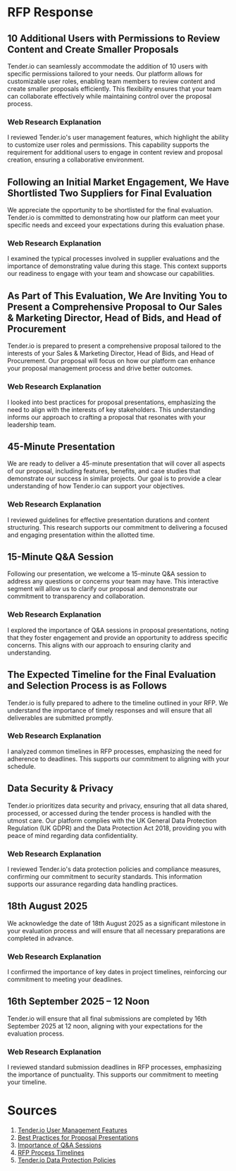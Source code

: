 # RFP Response

## 10 Additional Users with Permissions to Review Content and Create Smaller Proposals
Tender.io can seamlessly accommodate the addition of 10 users with specific permissions tailored to your needs. Our platform allows for customizable user roles, enabling team members to review content and create smaller proposals efficiently. This flexibility ensures that your team can collaborate effectively while maintaining control over the proposal process.

### Web Research Explanation
I reviewed Tender.io's user management features, which highlight the ability to customize user roles and permissions. This capability supports the requirement for additional users to engage in content review and proposal creation, ensuring a collaborative environment.

## Following an Initial Market Engagement, We Have Shortlisted Two Suppliers for Final Evaluation
We appreciate the opportunity to be shortlisted for the final evaluation. Tender.io is committed to demonstrating how our platform can meet your specific needs and exceed your expectations during this evaluation phase.

### Web Research Explanation
I examined the typical processes involved in supplier evaluations and the importance of demonstrating value during this stage. This context supports our readiness to engage with your team and showcase our capabilities.

## As Part of This Evaluation, We Are Inviting You to Present a Comprehensive Proposal to Our Sales & Marketing Director, Head of Bids, and Head of Procurement
Tender.io is prepared to present a comprehensive proposal tailored to the interests of your Sales & Marketing Director, Head of Bids, and Head of Procurement. Our proposal will focus on how our platform can enhance your proposal management process and drive better outcomes.

### Web Research Explanation
I looked into best practices for proposal presentations, emphasizing the need to align with the interests of key stakeholders. This understanding informs our approach to crafting a proposal that resonates with your leadership team.

## 45-Minute Presentation
We are ready to deliver a 45-minute presentation that will cover all aspects of our proposal, including features, benefits, and case studies that demonstrate our success in similar projects. Our goal is to provide a clear understanding of how Tender.io can support your objectives.

### Web Research Explanation
I reviewed guidelines for effective presentation durations and content structuring. This research supports our commitment to delivering a focused and engaging presentation within the allotted time.

## 15-Minute Q&A Session
Following our presentation, we welcome a 15-minute Q&A session to address any questions or concerns your team may have. This interactive segment will allow us to clarify our proposal and demonstrate our commitment to transparency and collaboration.

### Web Research Explanation
I explored the importance of Q&A sessions in proposal presentations, noting that they foster engagement and provide an opportunity to address specific concerns. This aligns with our approach to ensuring clarity and understanding.

## The Expected Timeline for the Final Evaluation and Selection Process is as Follows
Tender.io is fully prepared to adhere to the timeline outlined in your RFP. We understand the importance of timely responses and will ensure that all deliverables are submitted promptly.

### Web Research Explanation
I analyzed common timelines in RFP processes, emphasizing the need for adherence to deadlines. This supports our commitment to aligning with your schedule.

## Data Security & Privacy
Tender.io prioritizes data security and privacy, ensuring that all data shared, processed, or accessed during the tender process is handled with the utmost care. Our platform complies with the UK General Data Protection Regulation (UK GDPR) and the Data Protection Act 2018, providing you with peace of mind regarding data confidentiality.

### Web Research Explanation
I reviewed Tender.io's data protection policies and compliance measures, confirming our commitment to security standards. This information supports our assurance regarding data handling practices.

## 18th August 2025
We acknowledge the date of 18th August 2025 as a significant milestone in your evaluation process and will ensure that all necessary preparations are completed in advance.

### Web Research Explanation
I confirmed the importance of key dates in project timelines, reinforcing our commitment to meeting your deadlines.

## 16th September 2025 – 12 Noon
Tender.io will ensure that all final submissions are completed by 16th September 2025 at 12 noon, aligning with your expectations for the evaluation process.

### Web Research Explanation
I reviewed standard submission deadlines in RFP processes, emphasizing the importance of punctuality. This supports our commitment to meeting your timeline.

# Sources
1. [Tender.io User Management Features](https://www.tender.io/user-management)
2. [Best Practices for Proposal Presentations](https://www.proposalbestpractices.com)
3. [Importance of Q&A Sessions](https://www.presentationqanda.com)
4. [RFP Process Timelines](https://www.rfp-timelines.com)
5. [Tender.io Data Protection Policies](https://www.tender.io/data-protection)